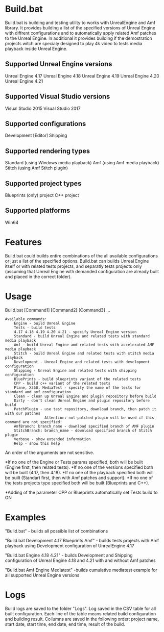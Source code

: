 # Build.bat

Build.bat is building and testing utility to works with UnrealEngine and Amf library.
It provides building a list of the specified versions of Unreal Engine with diffrent configurations and to automatically apply
related Amf patches to the Unreal Engine. In additional it provides building if the demostration projects witch are specialy designed to
play 4k video to tests media playback inside Unreal Engine.

## Supported Unreal Engine versions
Unreal Engine 4.17
Unreal Engine 4.18
Unreal Engine 4.19
Unreal Engine 4.20
Unreal Engine 4.21

## Supported Visual Studio versions
Visual Studio 2015
Visual Studio 2017

## Supported configurations
Development [Editor]
Shipping

## Supported rendering types
Standard (using Windows media playback)
Amf (using  Amf media playback)
Stitch (using Amf Stitch plugin)

## Supported project types
Blueprints (only) project
C++ project

## Supported platforms
Win64

# Features
Build.bat could builds entire combinations of the all available configurations or just a list of the specified options. Build.bat can
builds Unreal Engine itself or with related tests projects, and separatly tests projects only (assuming that Unreal Engine with demanded configuration
are already built and placed in the correct folder).

# Usage
Build.bat [Command1] [Command2] [Command3] ...

    Available commands:
        Engine - build Unreal Engine
        Tests - build tests
        4.17 4.18 4.19 4.20 4.21 - specify Unreal Engine version
        Standard - build Unreal Engine and related tests with standard media playback
        Amf - build Unreal Engine and related tests with accelerated AMF media playback
        Stitch - build Unreal Engine and related tests with stitch media playback
        Development - Unreal Engine and related tests with development configuration
        Shipping - Unreal Engine and related tests with shipping configuration
        BluePrints - build blueprints variant of the related tests
        CPP - build c++ variant of the related tests
        Plane, X360, MediaTest - specify the name of the tests for standard and amf configuration
        Clean - clean up Unreal Engine and plugin repository before build
        Dirty - don't clean Unreal Engine and plugin repository before build
        PatchPlugin - use test repository, download branch, then patch it with our patches
                      Attention: not-patched plugin will be used if this command are not specified!
        AmfBranch: branch_name - download specified branch of AMF plugin
        StitchBranch: branch_name - download specified branch of Stitch plugin
        Verbose - show extended information
        Help - show this help

  An order of the arguments are not sensitive.

  *If no one of the Engine or Tests params specified, both will be built (Engine first, then related tests).
  *If no one of the versions specified both will be built (4.17, then 4.18).
  *If no one of the playback specified both will be built (Standart first, then with Amf patches and support).
  *If no one of the tests projects type specified both will be built (Blueprints and C++).

  *Adding of the parameter CPP or Blueprints automatically set Tests build to ON

# Examples
"Build.bat" - builds all possible list of combinations

"Build.bat Development 4.17 Blueprints Amf" - builds tests projects with Amf playback using Development configuration of UnrealEngine 4.17

"Build.bat Engine 4.18 4.21" - builds Development and Shipping configuration of Unreal Engine 4.18 and 4.21 with and without Amf patches

"Build.bat Amf Engine Mediatest" -builds cumulative mediatest example for all supported Unreal Engine versions

# Logs
Build logs are saved to the folder "Logs". Log saved in the CSV table for all built configuration.
Each line of the table means related build configuration and building result.
Collumns are saved in the following order:
project name, start date, start time, end date, end time, result of the build.